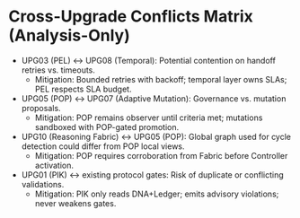 # Cross-Upgrade Conflicts Matrix (Analysis-Only)

- UPG03 (PEL) ↔ UPG08 (Temporal): Potential contention on handoff retries vs. timeouts.
  - Mitigation: Bounded retries with backoff; temporal layer owns SLAs; PEL respects SLA budget.
- UPG05 (POP) ↔ UPG07 (Adaptive Mutation): Governance vs. mutation proposals.
  - Mitigation: POP remains observer until criteria met; mutations sandboxed with POP-gated promotion.
- UPG10 (Reasoning Fabric) ↔ UPG05 (POP): Global graph used for cycle detection could differ from POP local views.
  - Mitigation: POP requires corroboration from Fabric before Controller activation.
- UPG01 (PIK) ↔ existing protocol gates: Risk of duplicate or conflicting validations.
  - Mitigation: PIK only reads DNA+Ledger; emits advisory violations; never weakens gates.

